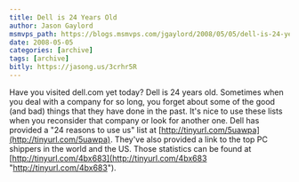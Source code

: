 ```yaml
---
title: Dell is 24 Years Old
author: Jason Gaylord
msmvps_path: https://blogs.msmvps.com/jgaylord/2008/05/05/dell-is-24-years-old/
date: 2008-05-05
categories: [archive]
tags: [archive]
bitly: https://jasong.us/3crhr5R
---
```


Have you visited dell.com yet today? Dell is 24 years old. Sometimes when you deal with a company for so long, you forget about some of the good (and bad) things that they have done in the past. It's nice to use these lists when you reconsider that company or look for another one. Dell has provided a "24 reasons to use us" list at [http://tinyurl.com/5uawpa](http://tinyurl.com/5uawpa). They've also provided a link to the top PC shippers in the world and the US. Those statistics can be found at [http://tinyurl.com/4bx683](http://tinyurl.com/4bx683 "http://tinyurl.com/4bx683").